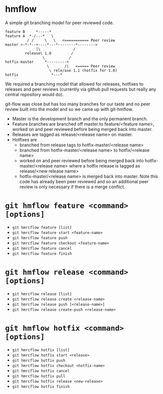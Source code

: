 # hmflow

A simple git branching model for peer reviewed code.

```
feature B     *-----*
feature A  *-/---*   \
          / /     \   \   <=========== Peer review
master >-*-*--+----*---*--------*-------->
              |\               /
         release\ 1.0         /
                 \           /
hotfix-master     *---------+
                   \       /|   <===== Peer review
                    \ rele/ase 1.1 (hotfix for 1.0)
hotfix               *---*
```

We required a branching model that allowed for releases, hotfixes to releases and peer reviews (currently via github pull requests but really any central repository would do).

git-flow was close but has too many branches for our taste and no peer review built into the model and so we came up with git-hmflow.

* Master is the development branch and the only permanent branch.
* Feature branches are branched off master to feature/\<feature name\>, worked on and peer reviewed before being merged back into master.
* Releases are tagged as release/\<release name\> on master.
* Hotfixes are
  * branched from release tags to hotfix-master/\<release name\>
  * branched from hotfix-master/\<release name\> to hotfix/\<release name\>
  * worked on and peer reviewed before being merged back into hotfix-master/\<release name\> where a hotfix release is tagged as release/\<new release name\>
  * hotfix-master/\<release name\> is merged back into master. Note this code has already been peer reviewed and so an additional peer review is only necessary if there is a merge conflict.


# `git hmflow feature <command> [options]`

* `git hmrcflow feature [list]`
* `git hmrcflow feature start <feature-name>`
* `git hmrcflow feature push`
* `git hmrcflow feature checkout <feature-name>`
* `git hmrcflow feature cancel`
* `git hmrcflow feature finish`

# `git hmflow release <command> [options]`

* `git hmrcflow release [list]`
* `git hmrcflow release create <release-name>`
* `git hmrcflow release push [<release-name>]`
* `git hmrcflow release create-push <release-name>`

# `git hmflow hotfix <command> [options]`

* `git hmrcflow hotfix [list]`
* `git hmrcflow hotfix start <release>`
* `git hmrcflow hotfix push`
* `git hmrcflow hotfix checkout <hotfix-name>`
* `git hmrcflow hotfix cancel`
* `git hmrcflow hotfix pull`
* `git hmrcflow hotfix release <new-release>`
* `git hmrcflow hotfix finish`
